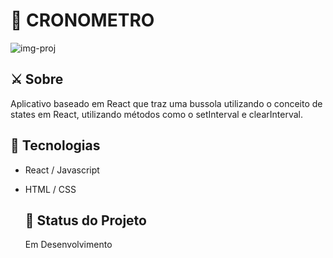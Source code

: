 # 🚀 CRONOMETRO 

![img-proj](https://user-images.githubusercontent.com/70332384/138619728-7703bd09-f761-42c8-8b94-c891a513ac28.JPG)

## ⚔️ Sobre

Aplicativo baseado em React que traz uma bussola utilizando o conceito de states em React, utilizando métodos como o setInterval e clearInterval.

##  

## 🔨 Tecnologias

- React / Javascript

- HTML / CSS

  
  
  ## 📌 Status do Projeto
  
  Em Desenvolvimento
  
  
